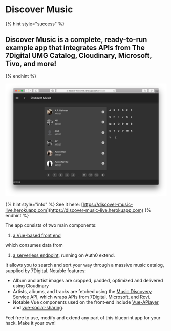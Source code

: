 # Discover Music

{% hint style="success" %}
## **Discover Music is a complete, ready-to-run example app that integrates APIs from The 7Digital UMG Catalog, Cloudinary, Microsoft, Tivo, and more!**
{% endhint %}

![](../.gitbook/assets/screen-shot-2018-05-29-at-07.36.19.png)

{% hint style="info" %}
See it here: [https://discover-music-live.herokuapp.com](https://discover-music-live.herokuapp.com)
{% endhint %}

The app consists of two main components:

1. [a Vue-based front end](https://github.com/cloudinary-developers/discover-cmg-music)

which consumes data from

1. [a serverless endpoint](https://github.com/cloudinary-developers/music-discovery-service), running on Auth0 extend.

It allows you to search and sort your way through a massive music catalog, supplied by 7Digital. Notable features:

* Album and artist images are cropped, padded, optimized and delivered using Cloudinary
* Artists, albums, and tracks are fetched using the [Music Discovery Service API](https://github.com/cloudinary-developers/music-discovery-service), which wraps APIs from 7Digital, Microsoft, and Rovi.
* Notable Vue components used on the front-end include [Vue-APlayer](https://vue-aplayer.js.org), and [vue-social-sharing](https://www.npmjs.com/package/vue-social-sharing).

Feel free to use, modify and extend any part of this blueprint app for your hack. Make it your own!

